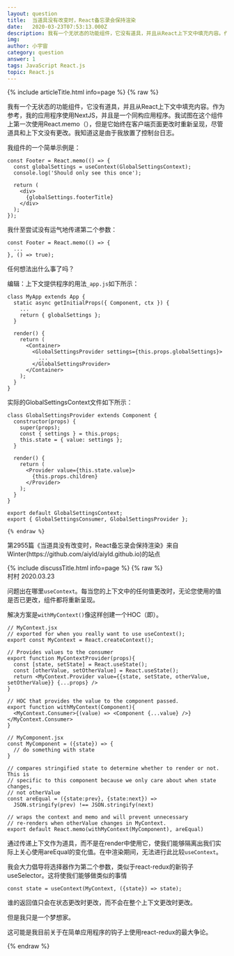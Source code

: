 ```yaml
---
layout: question
title:  当道具没有改变时，React备忘录会保持渲染
date:   2020-03-23T07:53:13.000Z
description: 我有一个无状态的功能组件，它没有道具，并且从React上下文中填充内容。作为参考，我的应用程序使用NextJS，并且是一个同构应用程序。我试图在这个组件上...
img: 
author: 小宇宙
category: question
answer: 1
tags: JavaScript React.js
topic: React.js
---
```

<div class="article-root">
  <div class="article">
    {% include articleTitle.html info=page %}
    {% raw %}
    <div class="article-content"><p><font style="vertical-align: inherit;"><font style="vertical-align: inherit;">我有一个无状态的功能组件，它没有道具，并且从React上下文中填充内容。</font><font style="vertical-align: inherit;">作为参考，我的应用程序使用NextJS，并且是一个同构应用程序。</font><font style="vertical-align: inherit;">我试图在这个组件上第一次使用React.memo（），但是它始终在客户端页面更改时重新呈现，尽管道具和上下文没有更改。</font><font style="vertical-align: inherit;">我知道这是由于我放置了控制台日志。</font></font></p>

<p><font style="vertical-align: inherit;"><font style="vertical-align: inherit;">我组件的一个简单示例是：</font></font></p>

<pre><code>const Footer = React.memo(() =&gt; {<font></font>
  const globalSettings = useContext(GlobalSettingsContext);<font></font>
  console.log('Should only see this once');<font></font>
<font></font>
  return (<font></font>
    &lt;div&gt;<font></font>
      {globalSettings.footerTitle}<font></font>
    &lt;/div&gt;<font></font>
  );<font></font>
});<font></font>
</code></pre>

<p><font style="vertical-align: inherit;"><font style="vertical-align: inherit;">我什至尝试没有运气地传递第二个参数：</font></font></p>

<pre><code>const Footer = React.memo(() =&gt; {<font></font>
  ...<font></font>
}, () =&gt; true);<font></font>
</code></pre>

<p><font style="vertical-align: inherit;"><font style="vertical-align: inherit;">任何想法出什么事了吗？</font></font></p>

<p><font style="vertical-align: inherit;"><font style="vertical-align: inherit;">编辑：上下文提供程序的用法</font></font><code>_app.js</code><font style="vertical-align: inherit;"><font style="vertical-align: inherit;">如下所示：</font></font></p>

<pre><code>class MyApp extends App {<font></font>
  static async getInitialProps({ Component, ctx }) {<font></font>
    ...<font></font>
    return { globalSettings };<font></font>
  }<font></font>
<font></font>
  render() {    <font></font>
    return (<font></font>
      &lt;Container&gt;<font></font>
        &lt;GlobalSettingsProvider settings={this.props.globalSettings}&gt;<font></font>
          ...<font></font>
        &lt;/GlobalSettingsProvider&gt;<font></font>
      &lt;/Container&gt;<font></font>
    );<font></font>
  }<font></font>
}<font></font>
</code></pre>

<p><font style="vertical-align: inherit;"><font style="vertical-align: inherit;">实际的GlobalSettingsContext文件如下所示：</font></font></p>

<pre><code>class GlobalSettingsProvider extends Component {<font></font>
  constructor(props) {<font></font>
    super(props);<font></font>
    const { settings } = this.props;<font></font>
    this.state = { value: settings };<font></font>
  }<font></font>
<font></font>
  render() {<font></font>
    return (<font></font>
      &lt;Provider value={this.state.value}&gt;<font></font>
        {this.props.children}<font></font>
      &lt;/Provider&gt;<font></font>
    );<font></font>
  }<font></font>
}<font></font>
<font></font>
export default GlobalSettingsContext;<font></font>
export { GlobalSettingsConsumer, GlobalSettingsProvider };<font></font>
</code></pre></div>
    {% endraw %}
  </div>
  <p class="winter_mark">第2955篇《当道具没有改变时，React备忘录会保持渲染》来自Winter(https://github.com/aiyld/aiyld.github.io)的站点</p>
  <div class="discuss-wrapper">
    {% include discussTitle.html info=page %}
    {% raw %}
    <div class="discuss-item">
        <div class="discuss-parent">
          <div class="discuss-meta">
            <span class="discuss-user">村村</span>
            <span class="discuss-time">2020.03.23</span>
          </div>
          <div class="discuss-comment"><p><font style="vertical-align: inherit;"><font style="vertical-align: inherit;">问题出在哪里</font></font><code>useContext</code><font style="vertical-align: inherit;"><font style="vertical-align: inherit;">。</font><font style="vertical-align: inherit;">每当您的上下文中的任何值更改时，无论您使用的值是否已更改，组件都将重新呈现。</font></font></p>

<p><font style="vertical-align: inherit;"><font style="vertical-align: inherit;">解决方案是</font></font><code>withMyContext()</code><font style="vertical-align: inherit;"><font style="vertical-align: inherit;">像这样</font><font style="vertical-align: inherit;">创建一个HOC（即</font><font style="vertical-align: inherit;">）。</font></font></p>

<pre><code>// MyContext.jsx<font></font>
// exported for when you really want to use useContext();<font></font>
export const MyContext = React.createContext();<font></font>
<font></font>
// Provides values to the consumer<font></font>
export function MyContextProvider(props){<font></font>
  const [state, setState] = React.useState();<font></font>
  const [otherValue, setOtherValue] = React.useState();<font></font>
  return &lt;MyContext.Provider value={{state, setState, otherValue, setOtherValue}} {...props} /&gt;<font></font>
}<font></font>
<font></font>
// HOC that provides the value to the component passed.<font></font>
export function withMyContext(Component){<font></font>
  &lt;MyContext.Consumer&gt;{(value) =&gt; &lt;Component {...value} /&gt;}&lt;/MyContext.Consumer&gt;<font></font>
}<font></font>
<font></font>
// MyComponent.jsx<font></font>
const MyComponent = ({state}) =&gt; {<font></font>
  // do something with state<font></font>
}<font></font>
<font></font>
// compares stringified state to determine whether to render or not. This is<font></font>
// specific to this component because we only care about when state changes, <font></font>
// not otherValue<font></font>
const areEqual = ({state:prev}, {state:next}) =&gt; <font></font>
  JSON.stringify(prev) !== JSON.stringify(next)<font></font>
<font></font>
// wraps the context and memo and will prevent unnecessary <font></font>
// re-renders when otherValue changes in MyContext.<font></font>
export default React.memo(withMyContext(MyComponent), areEqual)<font></font>
</code></pre>

<p><font style="vertical-align: inherit;"><font style="vertical-align: inherit;">通过传递上下文作为道具，而不是在render中使用它，使我们能够隔离出我们实际上关心使用areEqual的变化值。</font><font style="vertical-align: inherit;">在中渲染期间，无法进行此比较</font></font><code>useContext</code><font style="vertical-align: inherit;"><font style="vertical-align: inherit;">。</font></font></p>

<p><font style="vertical-align: inherit;"><font style="vertical-align: inherit;">我会大力倡导将选择器作为第二个参数，类似于react-redux的新钩子useSelector。</font><font style="vertical-align: inherit;">这将使我们能够做类似的事情</font></font></p>

<p><code>const state = useContext(MyContext, ({state}) =&gt; state);</code></p>

<p><font style="vertical-align: inherit;"><font style="vertical-align: inherit;">谁的返回值只会在状态更改时更改，而不会在整个上下文更改时更改。</font></font></p>

<p><font style="vertical-align: inherit;"><font style="vertical-align: inherit;">但是我只是一个梦想家。</font></font></p>

<p><font style="vertical-align: inherit;"><font style="vertical-align: inherit;">这可能是我目前关于在简单应用程序的钩子上使用react-redux的最大争论。</font></font></p></div>
        </div></div>
    {% endraw %}
  </div>
<div>
